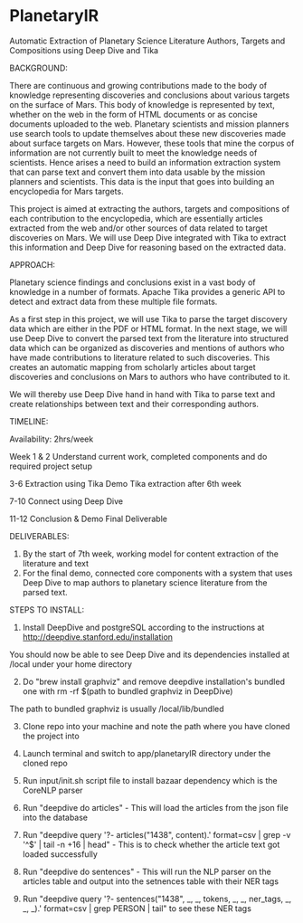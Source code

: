 # PlanetaryIR
Automatic Extraction of Planetary Science Literature Authors, Targets and Compositions using Deep Dive and Tika


BACKGROUND: 

There are continuous and growing contributions made to the body of knowledge representing discoveries and conclusions about various targets on the surface of Mars. This body of knowledge is represented by text, whether on the web in the form of HTML documents or as concise documents uploaded to the web. Planetary scientists and mission planners use search tools to update themselves about these new discoveries made about surface targets on Mars. However, these tools that mine the corpus of information are not currently built to meet the knowledge needs of scientists. Hence arises a need to build an information extraction system that can parse text and convert them into data usable by the mission planners and scientists. This data is the input that goes into building an encyclopedia for Mars targets. 
	
This project is aimed at extracting the authors, targets and compositions of each contribution to the encyclopedia, which are essentially articles extracted from the web and/or other sources of data related to target discoveries on Mars. We will use Deep Dive integrated with Tika to extract this information and Deep Dive for reasoning based on the extracted data.

APPROACH:

Planetary science findings and conclusions exist in a vast body of knowledge in a number of formats. Apache Tika provides a generic API to detect and extract data from these multiple file formats. 

As a first step in this project, we will use Tika to parse the target discovery data which are either in the PDF or HTML format. In the next stage, we will use Deep Dive to convert the parsed text from the literature into structured data which can be organized as discoveries and mentions of authors who have made contributions to literature related to such discoveries. This creates an automatic mapping from scholarly articles about target discoveries and conclusions on Mars to authors who have contributed to it. 

We will thereby use Deep Dive hand in hand with Tika to parse text and create relationships between text and their corresponding authors.


TIMELINE:

Availability: 2hrs/week

Week
1 & 2
Understand current work, completed components and do required project setup

3-6
Extraction using Tika
Demo Tika extraction after 6th week

7-10
Connect using Deep Dive

11-12
Conclusion & Demo
Final Deliverable

DELIVERABLES:

1)	By the start of 7th week, working model for content extraction of the literature and text
2)	For the final demo, connected core components with a system that uses Deep Dive to map authors to planetary science literature from the parsed text.

STEPS TO INSTALL:

1) Install DeepDive and postgreSQL according to the instructions at http://deepdive.stanford.edu/installation

You should now be able to see Deep Dive and its dependencies installed at /local under your home directory

2) Do "brew install graphviz" and remove deepdive installation's bundled one with rm -rf $(path to bundled graphviz in DeepDive)

The path to bundled graphviz is usually /local/lib/bundled

3) Clone repo into your machine and note the path where you have cloned the project into 

4) Launch terminal and switch to app/planetaryIR directory under the cloned repo

5) Run input/init.sh script file to install bazaar dependency which is the CoreNLP parser

6) Run "deepdive do articles" - This will load the articles from the json file into the database

7) Run "deepdive query '?- articles("1438", content).' format=csv | grep -v '^$' | tail -n +16 | head" - This is to check whether the article text got loaded successfully

8) Run "deepdive do sentences" - This will run the NLP parser on the articles table and output into the setnences table with their NER tags

9) Run "deepdive query '?- sentences("1438", _, _, tokens, _, _, ner_tags, _, _, _).' format=csv | grep PERSON | tail" to see these NER tags
